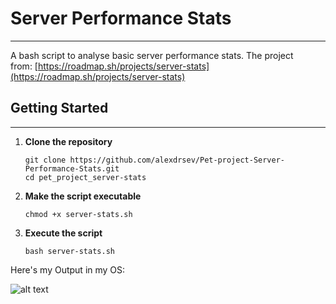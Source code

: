 # Server Performance Stats

___

A bash script to analyse basic server performance stats. The project from: [https://roadmap.sh/projects/server-stats](https://roadmap.sh/projects/server-stats)

## Getting Started

___

1. **Clone the repository**
    
    ```
    git clone https://github.com/alexdrsev/Pet-project-Server-Performance-Stats.git
    cd pet_project_server-stats
    ```
    
2. **Make the script executable**
    
    ```
    chmod +x server-stats.sh
    ```
    
3. **Execute the script**
    
    ```
    bash server-stats.sh
	```


Here's my Output in my OS:

![alt text](image-1.png)